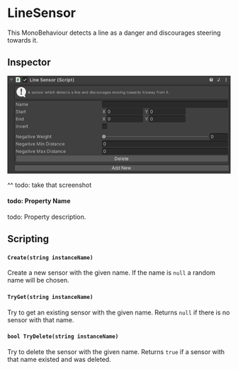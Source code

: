 # LineSensor

This MonoBehaviour detects a line as a danger and discourages steering towards it.

## Inspector

![EntityIdentity Inspector](../../../../images/LineSensorInspector.png)

^^ todo: take that screenshot

#### todo: Property Name

todo: Property description.

## Scripting

#### `Create(string instanceName)`

Create a new sensor with the given name. If the name is `null` a random name will be chosen.

#### `TryGet(string instanceName)`

Try to get an existing sensor with the given name. Returns `null` if there is no sensor with that name.

#### `bool TryDelete(string instanceName)`

Try to delete the sensor with the given name. Returns `true` if a sensor with that name existed and was deleted.